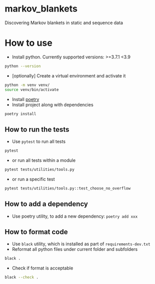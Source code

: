 # markov_blankets
Discovering Markov blankets in static and sequence data

# How to use
* Install python. Currently supported versions: >=3.7.1 <3.9
```bash
python --version
```
* [optionally] Create a virtual environment and activate it
```bash
python -m venv venv/
source venv/bin/activate
```
* Install [poetry](https://python-poetry.org/docs/#installation)
* Install project along with dependencies
```bash
poetry install
```

## How to run the tests
* Use `pytest` to run all tests
```bash
pytest
```
* or run all tests within a module
```bash
pytest tests/utilities/tools.py
```
* or run a specific test
```bash
pytest tests/utilities/tools.py::test_choose_no_overflow
```


## How to add a dependency
* Use poetry utility, to add a new dependency: `poetry add xxx`

## How to format code
* Use `black` utility, which is installed as part of `requirements-dev.txt`
* Reformat all python files under current folder and subfolders 
```bash
black .
```
* Check if format is acceptable 
```bash
black --check .
```

